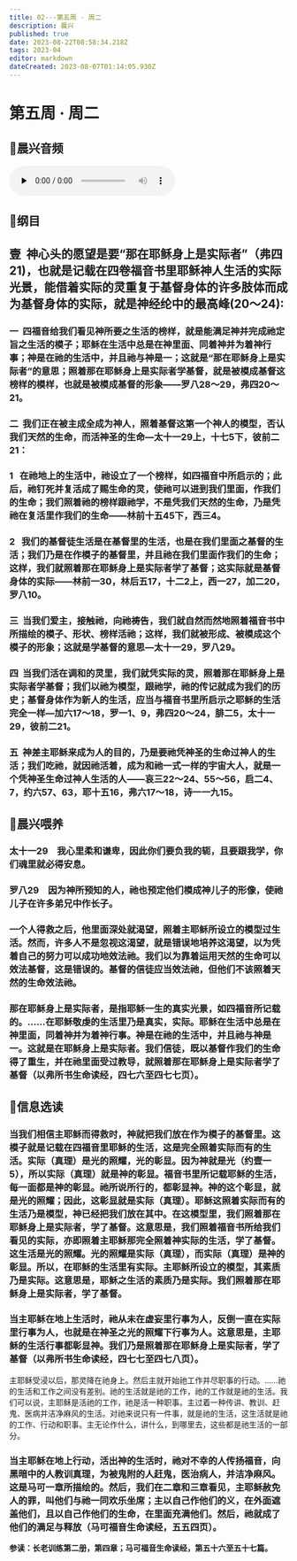 ```yaml
---
title: 02---第五周 · 周二
description: 晨兴
published: true
date: 2023-08-22T08:58:34.218Z
tags: 2023-04
editor: markdown
dateCreated: 2023-08-07T01:14:05.930Z
---
```


# 第五周 · 周二
## 🎵晨兴音频
<audio id="audio" controls="" preload="none">
      <source id="mp3" src="/2023-04/week5/week5day2.mp3">
</audio>

## 📖纲目

## **壹  神心头的愿望是要“那在耶稣身上是实际者”（弗四21)，也就是记载在四卷福音书里耶稣神人生活的实际光景，能借着实际的灵重复于基督身体的许多肢体而成为基督身体的实际，就是神经纶中的最高峰(20～24):**

### 一  四福音给我们看见神所要之生活的榜样，就是能满足神并完成祂定旨之生活的模子；耶稣在生活中总是在神里面、同着神并为着神行事；神是在祂的生活中，并且祂与神是一；这就是“那在耶稣身上是实际者”的意思；照着那在耶稣身上是实际者学基督，就是被模成基督这榜样的模样，也就是被模成基督的形象——罗八28～29，弗四20～21。

### 二  我们正在被主成全成为神人，照着基督这第一个神人的模型，否认我们天然的生命，而活神圣的生命—太十一29上，十七5下，彼前二21：

### 1   在祂地上的生活中，祂设立了一个榜样，如四福音中所启示的；此后，祂钉死并复活成了赐生命的灵，使祂可以进到我们里面，作我们的生命；我们照着祂的榜样跟祂学，不是凭我们天然的生命，乃是凭祂在复活里作我们的生命——林前十五45下，西三4。

### 2   我们的基督徒生活是在基督里的生活，也是在我们里面之基督的生活；我们乃是在作模子的基督里，并且祂在我们里面作我们的生命；这样，我们就照着那在耶稣身上是实际者学了基督；这实际就是基督身体的实际——林前一30，林后五17，十二2上，西一27，加二20，罗八10。

### 三  当我们爱主，接触祂，向祂祷告，我们就自然而然地照着福音书中所描绘的模子、形状、榜样活祂；这样，我们就被形成、被模成这个模子的形象；这就是学基督的意思—太十一29，罗八29。

### 四  当我们活在调和的灵里，我们就凭实际的灵，照着那在耶稣身上是实际者学基督；我们以祂为模型，跟祂学，祂的传记就成为我们的历史；基督身体作为新人的生活，应当与福音书里所启示之耶稣的生活完全一样—加六17～18，罗一1、9，弗四20～24，腓二5，太十一29，彼前二21。

### 五  神差主耶稣来成为人的目的，乃是要祂凭神圣的生命过神人的生活；我们吃祂，就因祂活着，成为和祂一式一样的宇宙大人，就是一个凭神圣生命过神人生活的人——哀三22～24、55～56，启二4、7，约六57、63，耶十五16，弗六17～18，诗一一九15。

## 📖晨兴喂养

### **太十一29　我心里柔和谦卑，因此你们要负我的轭，且要跟我学，你们魂里就必得安息。**

### **罗八29　因为神所预知的人，祂也预定他们模成神儿子的形像，使祂儿子在许多弟兄中作长子。**

### 一个人得救之后，他里面深处就渴望，照着主耶稣所设立的模型过生活。然而，许多人不是忽视这渴望，就是错误地培养这渴望，以为凭着自己的努力可以成功地效法祂。我们以为靠着运用天然的生命可以效法基督，这是错误的。基督的信徒应当效法祂，但他们不该照着天然的生命效法祂。

### 那在耶稣身上是实际者，是指耶稣一生的真实光景，如四福音所记载的。……在耶稣敬虔的生活里乃是真实，实际。耶稣在生活中总是在神里面，同着神并为着神行事。神是在祂的生活中，并且祂与神是一。这就是在耶稣身上是实际者。我们信徒，既以基督作我们的生命得了重生，并在祂里面受过教导，就照着那在耶稣身上是实际者学了基督（以弗所书生命读经，四七六至四七七页）。

## 📖信息选读

### 当我们相信主耶稣而得救时，神就把我们放在作为模子的基督里。这模子就是记载在四福音里耶稣的生活，这是完全照着实际而有的生活。实际（真理）是光的照耀，光的彰显。因为神就是光（约壹一5），所以实际（真理）就是神的彰显。福音书里所记载耶稣的生活，每一面都是神的彰显。祂所说所行的，都彰显神。神的这个彰显，就是光的照耀；因此，这彰显就是实际（真理）。耶稣这照着实际而有的生活乃是模型，神已经把我们放在其中。在这模型里，我们照着那在耶稣身上是实际者，学了基督。这意思是，我们照着福音书所给我们看见的实际，亦即照着主耶稣那完全照着神实际的生活，学了基督。这生活是光的照耀。光的照耀是实际（真理），而实际（真理）是神的彰显。所以，在耶稣的生活里有实际。主耶稣所设立的模型，其素质乃是实际。这意思是，耶稣之生活的素质乃是实际。我们照着那在耶稣身上是实际者，学了基督。

### 当主耶稣在地上生活时，祂从未在虚妄里行事为人，反倒一直在实际里行事为人，也就是在神圣之光的照耀下行事为人。这意思是，主耶稣的生活行事都彰显神。我们乃是照着那在耶稣身上是实际者，学了基督（以弗所书生命读经，四七七至四七八页）。
主耶稣受浸以后，那灵降在祂身上。然后主就开始祂工作并尽职事的行动。……祂的生活和工作之间没有差别。祂的生活就是祂的工作，祂的工作就是祂的生活。我们可以说，主耶稣是活祂的工作，祂是活一种职事。主过着一种传讲、教训、赶鬼、医病并洁净麻风的生活。对祂来说只有一件事，就是祂的生活，这生活就是祂的工作、行动和职事。主无论作什么，讲什么，到哪里去，这些都是祂生活的一部分。

### 当主耶稣在地上行动，活出神的生活时，祂对不幸的人传扬福音，向黑暗中的人教训真理，为被鬼附的人赶鬼，医治病人，并洁净麻风。这是马可一章所描绘的。然后，我们在二章和三章看见，主耶稣赦免人的罪，叫他们与祂一同欢乐坐席；主以自己作他们的义，在外面遮盖他们，且以自己作他们的生命，在里面充满他们。然后，祂就成了他们的满足与释放（马可福音生命读经，五五四页）。

**参读：长老训练第二册，第四章；马可福音生命读经，第五十六至五十七篇。**
<!-- Google tag (gtag.js) -->
<script async src="https://www.googletagmanager.com/gtag/js?id=G-1P8709Z16T"></script>
<script>
  window.dataLayer = window.dataLayer || [];
  function gtag(){dataLayer.push(arguments);}
  gtag('js', new Date());

  gtag('config', 'G-1P8709Z16T');
</script>
